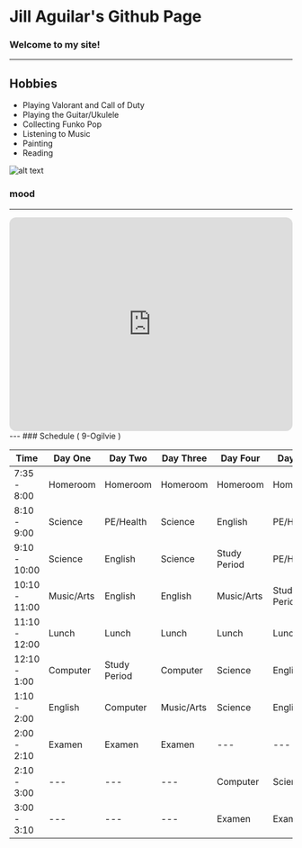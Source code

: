 # **Jill Aguilar's Github Page**
### Welcome to my site!
---
## **Hobbies**
- Playing Valorant and Call of Duty 
- Playing the Guitar/Ukulele
- Collecting Funko Pop
- Listening to Music
- Painting
- Reading

![alt text](https://i.pinimg.com/originals/b5/6b/2a/b56b2a9e5b3bdb5bd984b5d1d7a8c93d.jpg)
### mood
---
<iframe style="border-radius:12px" src="https://open.spotify.com/embed/playlist/5z2sO42p875p7MVNX4OgNq?utm_source=generator" width="100%" height="380" frameBorder="0" allowfullscreen="" allow="autoplay; clipboard-write; encrypted-media; fullscreen; picture-in-picture" loading="lazy"></iframe>
---
### Schedule ( 9-Ogilvie )

| Time | Day One | Day Two | Day Three | Day Four | Day Five |
| ---- | ------ | ------- | --------- | -------- | ------ |
| 7:35 - 8:00 | Homeroom | Homeroom | Homeroom | Homeroom | Homeroom |
| 8:10 - 9:00 | Science | PE/Health | Science | English | PE/Health |
| 9:10 - 10:00 | Science | English | Science | Study Period | PE/Health |
| 10:10 - 11:00 | Music/Arts | English | English | Music/Arts | Study Period |
| 11:10 - 12:00 | Lunch | Lunch | Lunch | Lunch | Lunch |
| 12:10 - 1:00 | Computer | Study Period | Computer | Science | English |
| 1:10 - 2:00 | English | Computer | Music/Arts | Science | English |
| 2:00 - 2:10 | Examen | Examen | Examen | --- | --- |
| 2:10 - 3:00 | --- | --- | --- | Computer | Science |
| 3:00 - 3:10 | --- | --- | --- | Examen | Examen |
